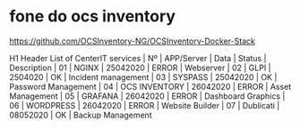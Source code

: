# fone do ocs inventory
https://github.com/OCSInventory-NG/OCSInventory-Docker-Stack

H1 Header List of CenterIT services
| Nº   | APP/Server        | Data        | Status   | Description
| 01   | NGINX             | 25042020    | ERROR    | Webserver
| 02   | GLPI              | 2504020     | OK       | Incident management
| 03   | SYSPASS           | 25042020    | OK       | Password Management 
| 04   | OCS INVENTORY     | 26042020    | ERROR    | Asset Management
| 05   | GRAFANA           | 26042020    | ERROR    | Dashboard Graphics
| 06   | WORDPRESS         | 26042020    | ERROR    | Website Builder
| 07   | Dublicati         | 08052020    | OK       | Backup Management